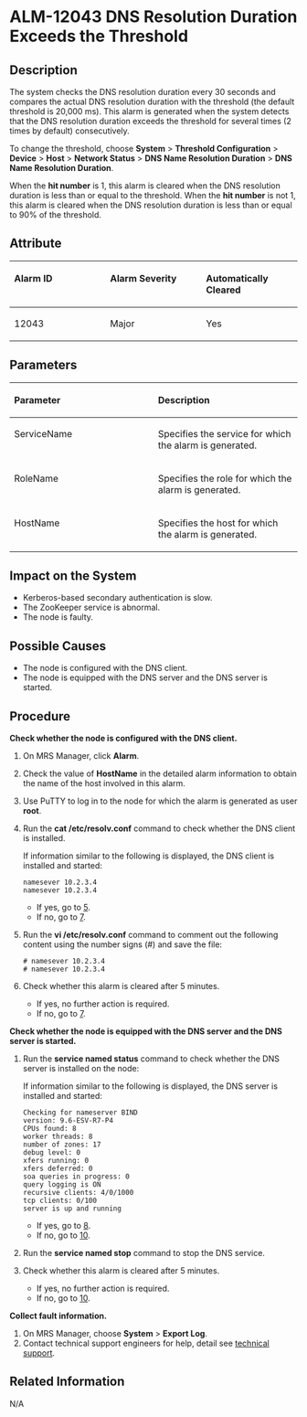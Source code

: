 # ALM-12043 DNS Resolution Duration Exceeds the Threshold<a name="EN-US_TOPIC_0125375339"></a>

## Description<a name="s0ec2e688ab1941e1b226993a3357045c"></a>

The system checks the DNS resolution duration every 30 seconds and compares the actual DNS resolution duration with the threshold \(the default threshold is 20,000 ms\). This alarm is generated when the system detects that the DNS resolution duration exceeds the threshold for several times \(2 times by default\) consecutively.

To change the threshold, choose  **System**  \>  **Threshold Configuration**  \>  **Device**  \>  **Host**  \>  **Network Status**  \>  **DNS Name Resolution Duration**  \>  **DNS Name Resolution Duration**.

When the  **hit number**  is 1, this alarm is cleared when the DNS resolution duration is less than or equal to the threshold. When the  **hit number**  is not 1, this alarm is cleared when the DNS resolution duration is less than or equal to 90% of the threshold.

## Attribute<a name="s4793702b5feb416b9ac77987135d35a0"></a>

<a name="t633089f684534186ac9b2abfcfc77599"></a>
<table><thead align="left"><tr id="r2f5e1be16a734f21bbdf1ee82eb66b6a"><th class="cellrowborder" valign="top" width="33.33333333333333%" id="mcps1.1.4.1.1"><p id="a0a140e28bd1a4e4caa0ab00d48a3b5b9"><a name="a0a140e28bd1a4e4caa0ab00d48a3b5b9"></a><a name="a0a140e28bd1a4e4caa0ab00d48a3b5b9"></a>Alarm ID</p>
</th>
<th class="cellrowborder" valign="top" width="33.33333333333333%" id="mcps1.1.4.1.2"><p id="ac56186b0205e4467b064c9cbc8e88c32"><a name="ac56186b0205e4467b064c9cbc8e88c32"></a><a name="ac56186b0205e4467b064c9cbc8e88c32"></a>Alarm Severity</p>
</th>
<th class="cellrowborder" valign="top" width="33.33333333333333%" id="mcps1.1.4.1.3"><p id="ab7707685c8274a4bb9822a250d201cc3"><a name="ab7707685c8274a4bb9822a250d201cc3"></a><a name="ab7707685c8274a4bb9822a250d201cc3"></a>Automatically Cleared</p>
</th>
</tr>
</thead>
<tbody><tr id="r258410fdfdff4f429f5a90da24da4092"><td class="cellrowborder" valign="top" width="33.33333333333333%" headers="mcps1.1.4.1.1 "><p id="a02837ff31b8e4371ad662416fde878c6"><a name="a02837ff31b8e4371ad662416fde878c6"></a><a name="a02837ff31b8e4371ad662416fde878c6"></a>12043</p>
</td>
<td class="cellrowborder" valign="top" width="33.33333333333333%" headers="mcps1.1.4.1.2 "><p id="aa0e2780a127d4328ba9d83424fdde65f"><a name="aa0e2780a127d4328ba9d83424fdde65f"></a><a name="aa0e2780a127d4328ba9d83424fdde65f"></a>Major</p>
</td>
<td class="cellrowborder" valign="top" width="33.33333333333333%" headers="mcps1.1.4.1.3 "><p id="a9b395ec726cf4bb2ab6f926c0b2f753d"><a name="a9b395ec726cf4bb2ab6f926c0b2f753d"></a><a name="a9b395ec726cf4bb2ab6f926c0b2f753d"></a>Yes</p>
</td>
</tr>
</tbody>
</table>

## Parameters<a name="scb4e675040b840dda4370f8ba73c15ef"></a>

<a name="ta78115782a5640959af7ab2228054b3e"></a>
<table><thead align="left"><tr id="rf3936ce7ba084997b20b8d23c7e2662a"><th class="cellrowborder" valign="top" width="50%" id="mcps1.1.3.1.1"><p id="adc9bdf4dee634e1e973f5d10c7beddf8"><a name="adc9bdf4dee634e1e973f5d10c7beddf8"></a><a name="adc9bdf4dee634e1e973f5d10c7beddf8"></a>Parameter</p>
</th>
<th class="cellrowborder" valign="top" width="50%" id="mcps1.1.3.1.2"><p id="a875ecf913c8f4dbaa7dc27da1b93c700"><a name="a875ecf913c8f4dbaa7dc27da1b93c700"></a><a name="a875ecf913c8f4dbaa7dc27da1b93c700"></a>Description</p>
</th>
</tr>
</thead>
<tbody><tr id="r3a60c49342e54ad68cbb831c9c610d88"><td class="cellrowborder" valign="top" width="50%" headers="mcps1.1.3.1.1 "><p id="acd649f5fb54f4a8eab83c9738e241857"><a name="acd649f5fb54f4a8eab83c9738e241857"></a><a name="acd649f5fb54f4a8eab83c9738e241857"></a>ServiceName</p>
</td>
<td class="cellrowborder" valign="top" width="50%" headers="mcps1.1.3.1.2 "><p id="a5901e54f7651460f84abede9be2c03c9"><a name="a5901e54f7651460f84abede9be2c03c9"></a><a name="a5901e54f7651460f84abede9be2c03c9"></a>Specifies the service for which the alarm is generated.</p>
</td>
</tr>
<tr id="rf3c13ce83e97411c8b9d67db106bad22"><td class="cellrowborder" valign="top" width="50%" headers="mcps1.1.3.1.1 "><p id="a3f3a8eaa94d64f0c9a800b07a7640248"><a name="a3f3a8eaa94d64f0c9a800b07a7640248"></a><a name="a3f3a8eaa94d64f0c9a800b07a7640248"></a>RoleName</p>
</td>
<td class="cellrowborder" valign="top" width="50%" headers="mcps1.1.3.1.2 "><p id="a8e3cfa97ab494b4e97029b7f8ffaeba2"><a name="a8e3cfa97ab494b4e97029b7f8ffaeba2"></a><a name="a8e3cfa97ab494b4e97029b7f8ffaeba2"></a>Specifies the role for which the alarm is generated.</p>
</td>
</tr>
<tr id="rfee6a92b257a41829d21e4296a030441"><td class="cellrowborder" valign="top" width="50%" headers="mcps1.1.3.1.1 "><p id="a3fb3812c4a8a4b39ae51a39349d380aa"><a name="a3fb3812c4a8a4b39ae51a39349d380aa"></a><a name="a3fb3812c4a8a4b39ae51a39349d380aa"></a>HostName</p>
</td>
<td class="cellrowborder" valign="top" width="50%" headers="mcps1.1.3.1.2 "><p id="ac9ae91fc93cc44c9a27646075d1abb2e"><a name="ac9ae91fc93cc44c9a27646075d1abb2e"></a><a name="ac9ae91fc93cc44c9a27646075d1abb2e"></a>Specifies the host for which the alarm is generated.</p>
</td>
</tr>
</tbody>
</table>

## Impact on the System<a name="s3432ce031214475492d398c40324cebe"></a>

-   Kerberos-based secondary authentication is slow.
-   The ZooKeeper service is abnormal.
-   The node is faulty.

## Possible Causes<a name="s4234956d254e422082b4c841e227a27c"></a>

-   The node is configured with the DNS client.
-   The node is equipped with the DNS server and the DNS server is started.

## Procedure<a name="sbcf2af25fc354760b05b7d74ce9e13b1"></a>

**Check whether the node is configured with the DNS client.**

1.  On MRS Manager, click  **Alarm**.
2.  Check the value of  **HostName**  in the detailed alarm information to obtain the name of the host involved in this alarm.
3.  Use PuTTY to log in to the node for which the alarm is generated as user  **root**.
4.  Run the  **cat /etc/resolv.conf**  command to check whether the DNS client is installed.

    If information similar to the following is displayed, the DNS client is installed and started:

    ```
    namesever 10.2.3.4 
    namesever 10.2.3.4
    ```

    -   If yes, go to  [5](#lb191a844ab6d4334a7854f469033e680).
    -   If no, go to  [7](#lc83c394e9ecc477a8a2851ec03dd4c9b).

5.  <a name="lb191a844ab6d4334a7854f469033e680"></a>Run the  **vi /etc/resolv.conf**  command to comment out the following content using the number signs \(\#\) and save the file:

    ```
    # namesever 10.2.3.4  
    # namesever 10.2.3.4
    ```

6.  Check whether this alarm is cleared after 5 minutes.
    -   If yes, no further action is required.
    -   If no, go to  [7](#lc83c394e9ecc477a8a2851ec03dd4c9b).


**Check whether the node is equipped with the DNS server and the DNS server is started.**

1.  <a name="lc83c394e9ecc477a8a2851ec03dd4c9b"></a>Run the  **service named status**  command to check whether the DNS server is installed on the node:

    If information similar to the following is displayed, the DNS server is installed and started:

    ```
    Checking for nameserver BIND  
    version: 9.6-ESV-R7-P4 
    CPUs found: 8 
    worker threads: 8 
    number of zones: 17 
    debug level: 0 
    xfers running: 0 
    xfers deferred: 0 
    soa queries in progress: 0 
    query logging is ON 
    recursive clients: 4/0/1000 
    tcp clients: 0/100 
    server is up and running
    ```

    -   If yes, go to  [8](#l2b7cfa5ab1b04e5faf7b904a10f25ad9).
    -   If no, go to  [10](#lc85676e511d6403b8b1dc4e80b9b4676).

2.  <a name="l2b7cfa5ab1b04e5faf7b904a10f25ad9"></a>Run the  **service named stop**  command to stop the DNS service.
3.  Check whether this alarm is cleared after 5 minutes.
    -   If yes, no further action is required.
    -   If no, go to  [10](#lc85676e511d6403b8b1dc4e80b9b4676).


**Collect fault information.**

1.  <a name="lc85676e511d6403b8b1dc4e80b9b4676"></a>On MRS Manager, choose  **System**  \>  **Export Log**.
2.  Contact technical support engineers for help, detail see  [technical support](https://docs.otc.t-systems.com/en-us/public/learnmore.html).

## Related Information<a name="sc1f9ae766c9347109805ade7aa47e74e"></a>

N/A

